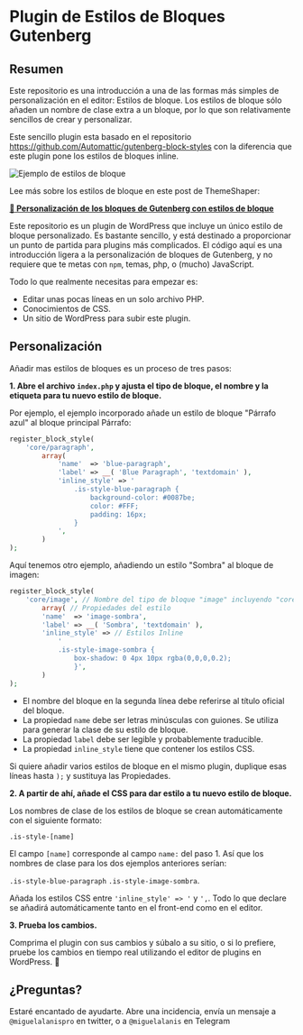 # Plugin de Estilos de Bloques Gutenberg

## Resumen

Este repositorio es una introducción a una de las formas más simples de personalización en el editor: Estilos de bloque. Los estilos de bloque sólo añaden un nombre de clase extra a un bloque, por lo que son relativamente sencillos de crear y personalizar. 

Este sencillo plugin esta basado en el repositorio https://github.com/Automattic/gutenberg-block-styles con la diferencia que este plugin pone los estilos de bloques inline.

![Ejemplo de estilos de bloque](https://archive.org/download/block-styles-ejemplo/block-styles-ejemplo.png)

Lee más sobre los estilos de bloque en este post de ThemeShaper: 

[**📄 Personalización de los bloques de Gutenberg con estilos de bloque**](https://themeshaper.com/2019/02/15/customizing-gutenberg-blocks-with-block-styles/)

Este repositorio es un plugin de WordPress que incluye un único estilo de bloque personalizado. Es bastante sencillo, y está destinado a proporcionar un punto de partida para plugins más complicados. El código aquí es una introducción ligera a la personalización de bloques de Gutenberg, y no requiere que te metas con `npm`, temas, php, o (mucho) JavaScript. 

Todo lo que realmente necesitas para empezar es: 

- Editar unas pocas líneas en un solo archivo PHP. 
- Conocimientos de CSS.
- Un sitio de WordPress para subir este plugin.  

## Personalización

Añadir mas estilos de bloques es un proceso de tres pasos: 

**1. Abre el archivo `index.php` y ajusta el tipo de bloque, el nombre y la etiqueta para tu nuevo estilo de bloque.**

Por ejemplo, el ejemplo incorporado añade un estilo de bloque "Párrafo azul" al bloque principal Párrafo: 

```php
register_block_style(
	'core/paragraph',
		array(
			'name'  => 'blue-paragraph',
			'label' => __( 'Blue Paragraph', 'textdomain' ),
			'inline_style' => '
				.is-style-blue-paragraph {  
					background-color: #0087be;
					color: #FFF;
					padding: 16px;
				}
			',
		)		
);
```

Aquí tenemos otro ejemplo, añadiendo un estilo "Sombra" al bloque de imagen:

```php
register_block_style(
	'core/image', // Nombre del tipo de bloque "image" incluyendo "core/" antes
		array( // Propiedades del estilo
		'name'  => 'image-sombra',
		'label' => __( 'Sombra', 'textdomain' ),
		'inline_style' => // Estilos Inline
            '
			.is-style-image-sombra {
				box-shadow: 0 4px 10px rgba(0,0,0,0.2);
				}',
		)		
);
```

* El nombre del bloque en la segunda línea debe referirse al título oficial del bloque.
* La propiedad `name` debe ser letras minúsculas con guiones. Se utiliza para generar la clase de su estilo de bloque.
* La propiedad `label` debe ser legible y probablemente traducible.
* La propiedad `inline_style` tiene que contener los estilos CSS.

Si quiere añadir varios estilos de bloque en el mismo plugin, duplique esas líneas hasta `);` y sustituya las Propiedades.

**2. A partir de ahí, añade el CSS para dar estilo a tu nuevo estilo de bloque.**

Los nombres de clase de los estilos de bloque se crean automáticamente con el siguiente formato: 

`.is-style-[name]`

El campo `[name]` corresponde al campo `name:` del paso 1.  Así que los nombres de clase para los dos ejemplos anteriores serían: 

`.is-style-blue-paragraph`
`.is-style-image-sombra`.

Añada los estilos CSS entre `'inline_style' => '` y `',`. Todo lo que declare se añadirá automáticamente tanto en el front-end como en el editor.

**3. Prueba los cambios.**

Comprima el plugin con sus cambios y súbalo a su sitio, o si lo prefiere, pruebe los cambios en tiempo real utilizando el editor de plugins en WordPress. 🎉

## ¿Preguntas? 

Estaré encantado de ayudarte. Abre una incidencia, envía un mensaje a `@miguelalanispro` en twitter, o a `@miguelalanis` en Telegram
